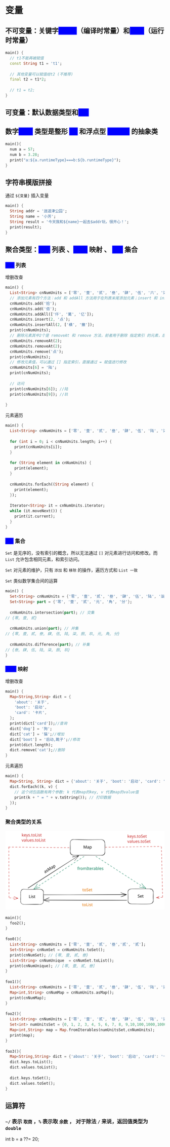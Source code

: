 # 变量

## 不可变量：关键字<mark style="color:blue;background-color:blue;">const</mark>（编译时常量）和<mark style="color:blue;background-color:blue;">final</mark>（运行时常量）

```dart
main() {
  // t1不能再被赋值
  const String t1 = 't1'; 

  // 其他变量可以赋值给t2 (不推荐)
  final t2 = t1*2; 

  // t1 = t2;
}
```

## 可变量：默认数据类型和<mark style="color:blue;background-color:blue;">var</mark>&#x20;

## 数字<mark style="color:blue;background-color:blue;">num</mark> 类型是整形 <mark style="color:blue;background-color:blue;">int</mark> 和浮点型 <mark style="color:blue;background-color:blue;">double</mark> 的抽象类

```dart
main(){
  num a = 57;
  num b = 3.28;
  print("a:${a.runtimeType}===b:${b.runtimeType}");
}
```

## 字符串模版拼接

通过 `${变量}` 插入变量

```dart
main() {
  String addr = '逍遥津公园';
  String name = '小芳';
  String result = '今天我和${name}一起去$addr玩，很开心！';
  print(result);
}
```

## 聚合类型：<mark style="color:blue;background-color:blue;">List</mark> 列表 、<mark style="color:blue;background-color:blue;">Map</mark> 映射 、 <mark style="color:blue;background-color:blue;">Set</mark> 集合

### <mark style="color:blue;background-color:blue;">List</mark> 列表

增删改查

```dart
main() {
  List<String> cnNumUnits = ['零', '壹', '贰', '叁', '肆', '伍', '六', '柒', '捌', '玖'];
  // 添加元素有四个方法：add 和 addAll 方法用于在列表末尾添加元素；insert 和 insertAll 方法可以在指定索引 处添加元素。
  cnNumUnits.add('拾');
  cnNumUnits.add('佰');
  cnNumUnits.addAll(['仟', '萬', '亿']);
  cnNumUnits.insert(2, '点');
  cnNumUnits.insertAll(2, ['横', '撇']);
  print(cnNumUnits);
  // 删除元素其中2个是 removeAt 和 remove 方法，前者用于删除 指定索引 的元素，后者用于删除 某个元素值
  cnNumUnits.removeAt(2);
  cnNumUnits.removeAt(2);
  cnNumUnits.remove('点');
  print(cnNumUnits);
  // 修改元素值，可以通过 [] 指定索引，直接通过 = 赋值进行修改
  cnNumUnits[6] = '陆';
  print(cnNumUnits);

  // 访问
  print(cnNumUnits[6]); //陆
  print(cnNumUnits[9]); //玖

}
```

元素遍历

```dart
main() {
  List<String> cnNumUnits = ['零', '壹', '贰', '叁', '肆', '伍', '陆', '柒', '捌', '玖'];

  for (int i = 0; i < cnNumUnits.length; i++) {
    print(cnNumUnits[i]);
  }

  for (String element in cnNumUnits) {
    print(element);
  }

  cnNumUnits.forEach((String element) {
    print(element);
  });

  Iterator<String> it = cnNumUnits.iterator;
  while (it.moveNext()) {
    print(it.current);
  }
}
```

### <mark style="color:blue;background-color:blue;">Set</mark> 集合

`Set` 是无序的，没有索引的概念，所以无法通过 `[]` 对元素进行访问和修改。而 `List` 允许包含相同元素，和索引访问。

`Set` 对元素的维护，只有 `添加` 和 `移除` 的操作，遍历方式和 `List 一致`

`Set` 类似数学集合间的运算

```dart
main() {
  Set<String> cnNumUnits = {'零', '壹', '贰', '叁', '肆', '伍', '陆', '柒', '捌', '玖'};
  Set<String> part = {'零', '壹', '贰', '元', '角', '分'};

  cnNumUnits.intersection(part); // 交集
// {零, 壹, 贰}

  cnNumUnits.union(part); // 并集
// {零, 壹, 贰, 叁, 肆, 伍, 陆, 柒, 捌, 玖, 元, 角, 分}

  cnNumUnits.difference(part); // 补集
// {叁, 肆, 伍, 陆, 柒, 捌, 玖}
}
```



### <mark style="color:blue;background-color:blue;">Map</mark> 映射

增删改查

```dart
main() {
  Map<String,String> dict = {
    'about': '关于',
    'boot': '启动',
    'card': '卡片',
  };
  print(dict['card']);//查询
  dict['dog'] = '狗';
  dict['cat'] = '猫';//增加
  dict['boot'] = '启动,靴子';//修改
  print(dict.length);
  dict.remove('cat');//删除
}
```

元素遍历

```dart
main() {
  Map<String, String> dict = {'about': '关于', 'boot': '启动', 'card': '卡片'};
  dict.forEach((k, v) {
    // 这个闭包函数有两个参数: k 代表map的key, v 代表map的value值
    print(k + " = " + v.toString()); // 打印数据
  });
}
```

### 聚合类型的关系

<img src="../.gitbook/assets/file.excalidraw.svg" alt="三种聚合类型转换关系" class="gitbook-drawing">

```dart
main(){
  foo2();
}

foo0(){
  List<String> cnNumUnits = ['零', '壹', '贰', '叁','贰', '贰'];
  Set<String> cnNumSet = cnNumUnits.toSet();
  print(cnNumSet); // {零, 壹, 贰, 叁}
  List<String> cnNumUnique  = cnNumSet.toList();
  print(cnNumUnique); // [零, 壹, 贰, 叁]
}

foo1(){
  List<String> cnNumUnits = ['零', '壹', '贰', '叁', '肆', '伍', '陆', '柒', '捌', '玖'];
  Map<int,String> cnNumMap = cnNumUnits.asMap();
  print(cnNumMap);
}

foo2(){
  List<String> cnNumUnits = ['零', '壹', '贰', '叁', '肆', '伍', '陆', '柒', '捌', '玖','拾','佰','仟','萬'];
  Set<int> numUnitsSet = {0, 1, 2, 3, 4, 5, 6, 7, 8, 9,10,100,1000,10000};
  Map<int,String> map = Map.fromIterables(numUnitsSet,cnNumUnits);
  print(map);
}

foo3(){
  Map<String,String> dict = {'about': '关于', 'boot': '启动', 'card': '卡片'};
  dict.keys.toList();
  dict.values.toList();

  dict.keys.toSet();
  dict.values.toSet();
}
```

## 运算符

### `~/` 表示 `取商` ，`%` 表示取 `余数` ， 对于除法 `/` 来说，返回值类型为 `double`&#x20;

int b = a ??= 20;
